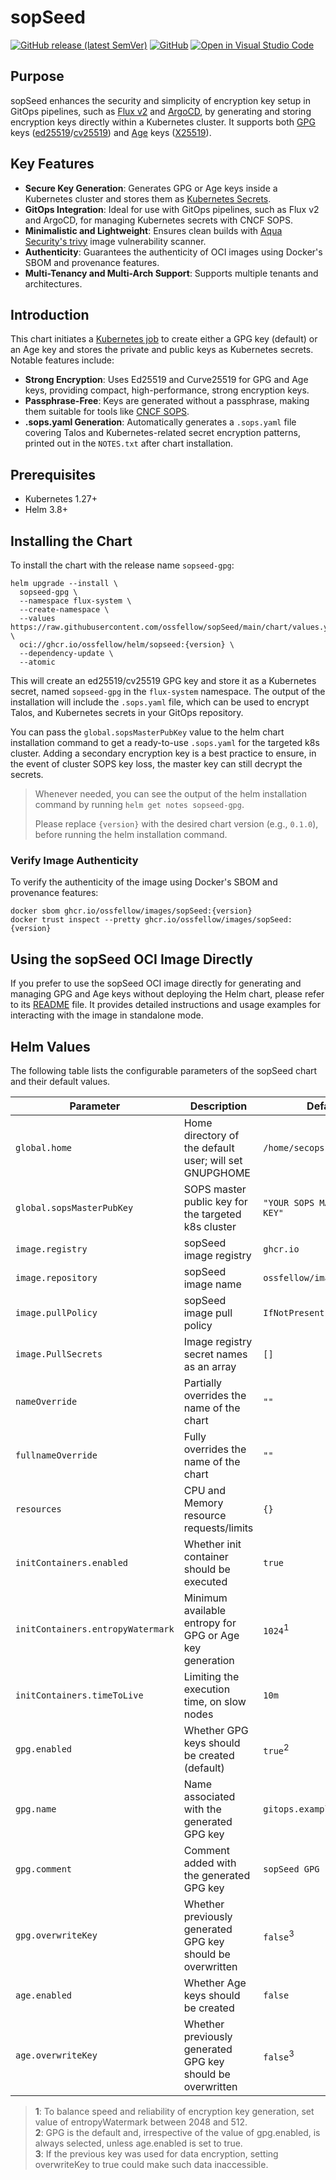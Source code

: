 # sopSeed

[![GitHub release (latest SemVer)](https://img.shields.io/github/v/release/ossfellow/sopSeed?style=plastic)](https://github.com/ossfellow/sopSeed/releases) [![GitHub](https://img.shields.io/github/license/ossfellow/sopSeed?style=plastic)](https://github.com/ossfellow/sopSeed/blob/main/LICENSE)
[![Open in Visual Studio Code](https://img.shields.io/badge/Open%20in%20VS%20Code-blue?logo=visual-studio-code)](https://open.vscode.dev/ossfellow/sopSeed)

## Purpose

sopSeed enhances the security and simplicity of encryption key setup in GitOps pipelines, such as [Flux v2](https://fluxcd.io/docs/) and [ArgoCD](https://argo-cd.readthedocs.io/), by generating and storing encryption keys directly within a Kubernetes cluster. It supports both [GPG](https://gnupg.org) keys ([ed25519](https://en.wikipedia.org/wiki/EdDSA#Ed25519)/[cv25519](https://en.wikipedia.org/wiki/Curve25519)) and [Age](https://github.com/FiloSottile/age) keys ([X25519](https://en.wikipedia.org/wiki/Curve25519)).

## Key Features

- **Secure Key Generation**: Generates GPG or Age keys inside a Kubernetes cluster and stores them as [Kubernetes Secrets](https://kubernetes.io/docs/concepts/configuration/secret/).
- **GitOps Integration**: Ideal for use with GitOps pipelines, such as Flux v2 and ArgoCD, for managing Kubernetes secrets with CNCF SOPS.
- **Minimalistic and Lightweight**: Ensures clean builds with [Aqua Security's trivy](https://github.com/aquasecurity/trivy) image vulnerability scanner.
- **Authenticity**: Guarantees the authenticity of OCI images using Docker's SBOM and provenance features.
- **Multi-Tenancy and Multi-Arch Support**: Supports multiple tenants and architectures.

## Introduction

This chart initiates a [Kubernetes job](https://kubernetes.io/docs/concepts/workloads/controllers/job/) to create either a GPG key (default) or an Age key and stores the private and public keys as Kubernetes secrets. Notable features include:

- **Strong Encryption**: Uses Ed25519 and Curve25519 for GPG and Age keys, providing compact, high-performance, strong encryption keys.
- **Passphrase-Free**: Keys are generated without a passphrase, making them suitable for tools like [CNCF SOPS](https://github.com/mozilla/sops).
- **.sops.yaml Generation**: Automatically generates a `.sops.yaml` file covering Talos and Kubernetes-related secret encryption patterns, printed out in the `NOTES.txt` after chart installation.

## Prerequisites

- Kubernetes 1.27+
- Helm 3.8+

## Installing the Chart

To install the chart with the release name `sopseed-gpg`:

```console
helm upgrade --install \
  sopseed-gpg \
  --namespace flux-system \
  --create-namespace \
  --values https://raw.githubusercontent.com/ossfellow/sopSeed/main/chart/values.yaml \
  oci://ghcr.io/ossfellow/helm/sopseed:{version} \
  --dependency-update \
  --atomic
```

This will create an ed25519/cv25519 GPG key and store it as a Kubernetes secret, named `sopseed-gpg` in the `flux-system` namespace. The output of the installation will include the `.sops.yaml` file, which can be used to encrypt Talos, and Kubernetes secrets in your GitOps repository.

You can pass the `global.sopsMasterPubKey` value to the helm chart installation command to get a ready-to-use `.sops.yaml` for the targeted k8s cluster. Adding a secondary encryption key is a best practice to ensure, in the event of cluster SOPS key loss, the master key can still decrypt the secrets.

> Whenever needed, you can see the output of the helm installation command by running `helm get notes sopseed-gpg`.
>
> Please replace `{version}` with the desired chart version (e.g., `0.1.0`), before running the helm installation command.

### Verify Image Authenticity

To verify the authenticity of the image using Docker's SBOM and provenance features:

```console
docker sbom ghcr.io/ossfellow/images/sopSeed:{version}
docker trust inspect --pretty ghcr.io/ossfellow/images/sopSeed:{version}
```

## Using the sopSeed OCI Image Directly

If you prefer to use the sopSeed OCI image directly for generating and managing GPG and Age keys without deploying the Helm chart, please refer to its [README](./helpers/README.md) file. It provides detailed instructions and usage examples for interacting with the image in standalone mode.

## Helm Values

The following table lists the configurable parameters of the sopSeed chart and their default values.

| Parameter                          | Description                                                  | Default                          |
| ---------------------------------- | ------------------------------------------------------------ | -------------------------------- |
| `global.home`                      | Home directory of the default user; will set GNUPGHOME       | `/home/secops`                   |
| `global.sopsMasterPubKey`          | SOPS master public key for the targeted k8s cluster          | `"YOUR SOPS MASTER PUBLIC KEY"`  |
| `image.registry`                   | sopSeed image registry                                       | `ghcr.io`                        |
| `image.repository`                 | sopSeed image name                                           | `ossfellow/images/sopseed`       |
| `image.pullPolicy`                 | sopSeed image pull policy                                    | `IfNotPresent`                   |
| `image.PullSecrets`                | Image registry secret names as an array                      | `[]`                             |
| `nameOverride`                     | Partially overrides the name of the chart                    | `""`                             |
| `fullnameOverride`                 | Fully overrides the name of the chart                        | `""`                             |
| `resources`                        | CPU and Memory resource requests/limits                      | `{}`                             |
| `initContainers.enabled`           | Whether init container should be executed                    | `true`                           |
| `initContainers.entropyWatermark`  | Minimum available entropy for GPG or Age key generation      | `1024`<sup>1</sup>               |
| `initContainers.timeToLive`        | Limiting the execution time, on slow nodes                   | `10m`                            |
| `gpg.enabled`                      | Whether GPG keys should be created (default)                 | `true`<sup>2</sup>               |
| `gpg.name`                         | Name associated with the generated GPG key                   | `gitops.example.com`             |
| `gpg.comment`                      | Comment added with the generated GPG key                     | `sopSeed GPG key`                |
| `gpg.overwriteKey`                 | Whether previously generated GPG key should be overwritten   | `false`<sup>3</sup>              |
| `age.enabled`                      | Whether Age keys should be created                           | `false`                          |
| `age.overwriteKey`                 | Whether previously generated GPG key should be overwritten   | `false`<sup>3</sup>              |

> **1**: To balance speed and reliability of encryption key generation, set value of entropyWatermark between 2048 and 512.</br>
> **2**: GPG is the default and, irrespective of the value of gpg.enabled, is always selected, unless age.enabled is set to true.</br>
> **3**: If the previous key was used for data encryption, setting overwriteKey to true could make such data inaccessible.</br>
